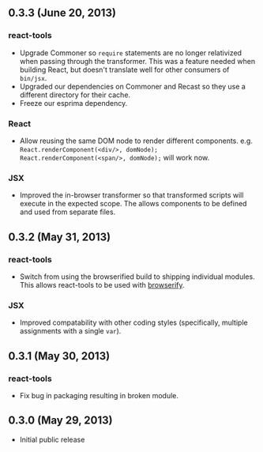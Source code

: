 ## 0.3.3 (June 20, 2013)

### react-tools

* Upgrade Commoner so `require` statements are no longer relativized when passing through the transformer. This was a feature needed when building React, but doesn't translate well for other consumers of `bin/jsx`.
* Upgraded our dependencies on Commoner and Recast so they use a different directory for their cache.
* Freeze our esprima dependency.

### React

* Allow reusing the same DOM node to render different components. e.g. `React.renderComponent(<div/>, domNode); React.renderComponent(<span/>, domNode);` will work now.

### JSX

* Improved the in-browser transformer so that transformed scripts will execute in the expected scope. The allows components to be defined and used from separate files.


## 0.3.2 (May 31, 2013)

### react-tools

* Switch from using the browserified build to shipping individual modules. This allows react-tools to be used with [browserify](https://github.com/substack/node-browserify).

### JSX

* Improved compatability with other coding styles (specifically, multiple assignments with a single `var`).


## 0.3.1 (May 30, 2013)

### react-tools

* Fix bug in packaging resulting in broken module.


## 0.3.0 (May 29, 2013)

* Initial public release
